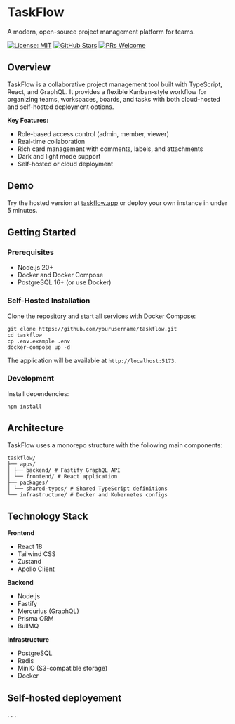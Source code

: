 # TaskFlow

A modern, open-source project management platform for teams.

[![License: MIT](https://img.shields.io/badge/License-MIT-blue.svg)](LICENSE)
[![GitHub Stars](https://img.shields.io/github/stars/eliasjhl/taskflow)](https://github.com/yourusername/taskflow)
[![PRs Welcome](https://img.shields.io/badge/PRs-welcome-brightgreen.svg)](CONTRIBUTING.md)

## Overview

TaskFlow is a collaborative project management tool built with TypeScript, React, and GraphQL. It provides a flexible Kanban-style workflow for organizing teams, workspaces, boards, and tasks with both cloud-hosted and self-hosted deployment options.

**Key Features:**
- Role-based access control (admin, member, viewer)
- Real-time collaboration
- Rich card management with comments, labels, and attachments
- Dark and light mode support
- Self-hosted or cloud deployment

## Demo

Try the hosted version at [taskflow.app](https://taskflow.eliasjhl-projects.app) or deploy your own instance in under 5 minutes.

## Getting Started

### Prerequisites

- Node.js 20+
- Docker and Docker Compose
- PostgreSQL 16+ (or use Docker)

### Self-Hosted Installation

Clone the repository and start all services with Docker Compose:

```
git clone https://github.com/yourusername/taskflow.git
cd taskflow
cp .env.example .env
docker-compose up -d
```


The application will be available at `http://localhost:5173`.

### Development

Install dependencies:

```
npm install
```

## Architecture

TaskFlow uses a monorepo structure with the following main components:

```
taskflow/
├── apps/
│ ├── backend/ # Fastify GraphQL API
│ └── frontend/ # React application
├── packages/
│ └── shared-types/ # Shared TypeScript definitions
└── infrastructure/ # Docker and Kubernetes configs
```


## Technology Stack

**Frontend**
- React 18
- Tailwind CSS
- Zustand
- Apollo Client

**Backend**
- Node.js
- Fastify
- Mercurius (GraphQL)
- Prisma ORM
- BullMQ

**Infrastructure**
- PostgreSQL
- Redis
- MinIO (S3-compatible storage)
- Docker

## Self-hosted deployement

. . .





